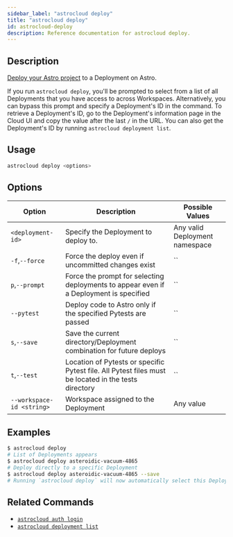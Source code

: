 ```yaml
---
sidebar_label: "astrocloud deploy"
title: "astrocloud deploy"
id: astrocloud-deploy
description: Reference documentation for astrocloud deploy.
---
```


## Description

[Deploy your Astro project](deploy-code.md) to a Deployment on Astro.

If you run `astrocloud deploy`, you'll be prompted to select from a list of all Deployments that you have access to across Workspaces. Alternatively, you can bypass this prompt and specify a Deployment's ID in the command. To retrieve a Deployment's ID, go to the Deployment's information page in the Cloud UI and copy the value after the last `/` in the URL. You can also get the Deployment's ID by running `astrocloud deployment list`.

## Usage

```sh
astrocloud deploy <options>
```

## Options

| Option                    | Description                                                                            | Possible Values                |
| ------------------------- | -------------------------------------------------------------------------------------- | ------------------------------ |
| `<deployment-id>`  | Specify the Deployment to deploy to.                                                   | Any valid Deployment namespace |
| `-f`,`--force`               | Force the deploy even if uncommitted changes exist                                     | ``                             |
| `p`,`--prompt`                | Force the prompt for selecting deployments to appear even if a Deployment is specified | ``                             |
| `--pytest`                | Deploy code to Astro only if the specified Pytests are passed                             | ``                             |
| `s`,`--save`                  | Save the current directory/Deployment combination for future deploys                   | ``                             |
| `t`,`--test`       | Location of Pytests or specific Pytest file. All Pytest files must be located in the tests directory | ``                             |
| `--workspace-id <string>` |Workspace assigned to the Deployment                  | Any value                      |

## Examples

```sh
$ astrocloud deploy
# List of Deployments appears
$ astrocloud deploy asteroidic-vacuum-4865
# Deploy directly to a specific Deployment
$ astrocloud deploy asteroidic-vacuum-4865 --save
# Running `astrocloud deploy` will now automatically select this Deployment for your Astro project
```

## Related Commands

- [`astrocloud auth login`](cli-reference/astrocloud-auth-login.md)
- [`astrocloud deployment list`](cli-reference/astrocloud-deployment-list.md)
